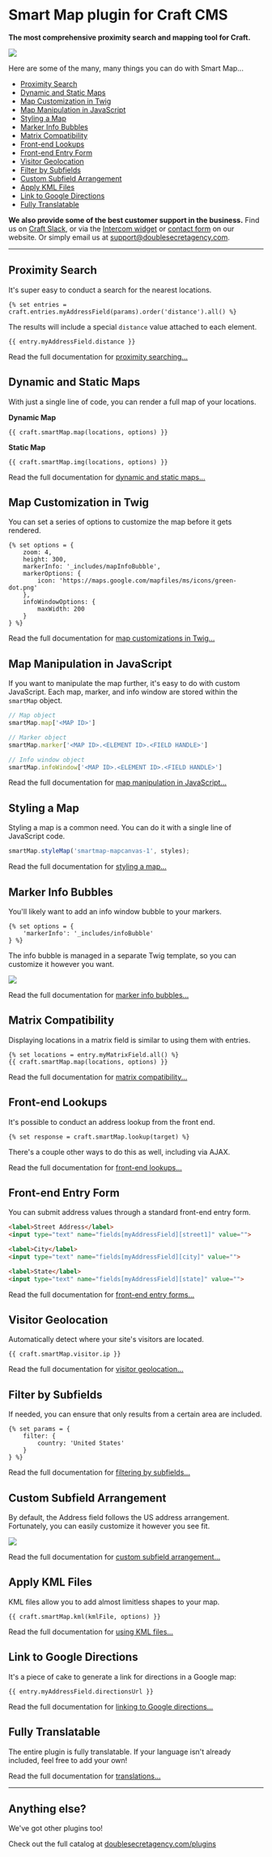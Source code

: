 Smart Map plugin for Craft CMS
======================================

**The most comprehensive proximity search and mapping tool for Craft.**

![](src/resources/img/example-header.png)

Here are some of the many, many things you can do with Smart Map...

 - [Proximity Search](#proximity-search)
 - [Dynamic and Static Maps](#dynamic-and-static-maps)
 - [Map Customization in Twig](#map-customization-in-twig)
 - [Map Manipulation in JavaScript](#map-manipulation-in-javascript)
 - [Styling a Map](#styling-a-map)
 - [Marker Info Bubbles](#marker-info-bubbles)
 - [Matrix Compatibility](#matrix-compatibility)
 - [Front-end Lookups](#front-end-lookups)
 - [Front-end Entry Form](#front-end-entry-form)
 - [Visitor Geolocation](#visitor-geolocation)
 - [Filter by Subfields](#filter-by-subfields)
 - [Custom Subfield Arrangement](#custom-subfield-arrangement)
 - [Apply KML Files](#apply-kml-files)
 - [Link to Google Directions](#link-to-google-directions)
 - [Fully Translatable](#fully-translatable)
 
**We also provide some of the best customer support in the business.** Find us on [Craft Slack](https://craftcms.com/community#slack), or via the [Intercom widget](https://www.doublesecretagency.com/plugins/) or [contact form](https://www.doublesecretagency.com/contact) on our website. Or simply email us at <support@doublesecretagency.com>.

***

## Proximity Search

It's super easy to conduct a search for the nearest locations.

```twig
{% set entries = craft.entries.myAddressField(params).order('distance').all() %}
```

The results will include a special `distance` value attached to each element.
```twig
{{ entry.myAddressField.distance }}
```

Read the full documentation for [proximity searching...](https://www.doublesecretagency.com/plugins/smart-map/docs/sorting-entries-by-closest-locations)


## Dynamic and Static Maps

With just a single line of code, you can render a full map of your locations.

**Dynamic Map**
```twig
{{ craft.smartMap.map(locations, options) }}
```

**Static Map**
```twig
{{ craft.smartMap.img(locations, options) }}
```

Read the full documentation for [dynamic and static maps...](https://www.doublesecretagency.com/plugins/smart-map/docs/render-a-map-in-twig)


## Map Customization in Twig

You can set a series of options to customize the map before it gets rendered.

```twig
{% set options = {
    zoom: 4,
    height: 300,
    markerInfo: '_includes/mapInfoBubble',
    markerOptions: {
        icon: 'https://maps.google.com/mapfiles/ms/icons/green-dot.png'
    },
    infoWindowOptions: {
        maxWidth: 200
    }
} %}
```

Read the full documentation for [map customizations in Twig...](https://www.doublesecretagency.com/plugins/smart-map/docs/customizing-the-map-in-twig)


## Map Manipulation in JavaScript

If you want to manipulate the map further, it's easy to do with custom JavaScript. Each map, marker, and info window are stored within the `smartMap` object.

```javascript
// Map object
smartMap.map['<MAP ID>']

// Marker object
smartMap.marker['<MAP ID>.<ELEMENT ID>.<FIELD HANDLE>']

// Info window object
smartMap.infoWindow['<MAP ID>.<ELEMENT ID>.<FIELD HANDLE>']
```

Read the full documentation for [map manipulation in JavaScript...](https://www.doublesecretagency.com/plugins/smart-map/docs/manipulating-the-map-in-javascript)


## Styling a Map

Styling a map is a common need. You can do it with a single line of JavaScript code.

```javascript
smartMap.styleMap('smartmap-mapcanvas-1', styles);
```

Read the full documentation for [styling a map...](https://www.doublesecretagency.com/plugins/smart-map/docs/styling-a-map)


## Marker Info Bubbles

You'll likely want to add an info window bubble to your markers.

```twig
{% set options = {
    'markerInfo': '_includes/infoBubble'
} %}
```

The info bubble is managed in a separate Twig template, so you can customize it however you want.

![](src/resources/img/example-info-window.png)

Read the full documentation for [marker info bubbles...](https://www.doublesecretagency.com/plugins/smart-map/docs/adding-marker-info-bubbles)


## Matrix Compatibility

Displaying locations in a matrix field is similar to using them with entries.

```twig
{% set locations = entry.myMatrixField.all() %}
{{ craft.smartMap.map(locations, options) }}
```

Read the full documentation for [matrix compatibility...](https://www.doublesecretagency.com/plugins/smart-map/docs/how-to-use-with-a-matrix-field)


## Front-end Lookups

It's possible to conduct an address lookup from the front end.

```twig
{% set response = craft.smartMap.lookup(target) %}
```

There's a couple other ways to do this as well, including via AJAX.

Read the full documentation for [front-end lookups...](https://www.doublesecretagency.com/plugins/smart-map/docs/front-end-address-lookup)


## Front-end Entry Form

You can submit address values through a standard front-end entry form.

```html
<label>Street Address</label>
<input type="text" name="fields[myAddressField][street1]" value="">

<label>City</label>
<input type="text" name="fields[myAddressField][city]" value="">

<label>State</label>
<input type="text" name="fields[myAddressField][state]" value="">
```

Read the full documentation for [front-end entry forms...](https://www.doublesecretagency.com/plugins/smart-map/docs/front-end-entry-form)


## Visitor Geolocation

Automatically detect where your site's visitors are located.

```twig
{{ craft.smartMap.visitor.ip }}
```

Read the full documentation for [visitor geolocation...](https://www.doublesecretagency.com/plugins/smart-map/docs/visitor-geolocation)


## Filter by Subfields

If needed, you can ensure that only results from a certain area are included.

```twig
{% set params = {
    filter: {
        country: 'United States'
    }
} %}
```

Read the full documentation for [filtering by subfields...](https://www.doublesecretagency.com/plugins/smart-map/docs/filtering-entries-by-subfield-value)


## Custom Subfield Arrangement

By default, the Address field follows the US address arrangement. Fortunately, you can easily customize it however you see fit.

![](src/resources/img/example-customize-subfields.gif)

Read the full documentation for [custom subfield arrangement...](https://www.doublesecretagency.com/plugins/smart-map/docs/internationalization-support)


## Apply KML Files

KML files allow you to add almost limitless shapes to your map.

```twig
{{ craft.smartMap.kml(kmlFile, options) }}
```

Read the full documentation for [using KML files...](https://www.doublesecretagency.com/plugins/smart-map/docs/kml-files)


## Link to Google Directions

It's a piece of cake to generate a link for directions in a Google map:

```twig
{{ entry.myAddressField.directionsUrl }}
```

Read the full documentation for [linking to Google directions...](https://www.doublesecretagency.com/plugins/smart-map/docs/linking-to-a-separate-google-map-page)


## Fully Translatable

The entire plugin is fully translatable. If your language isn't already included, feel free to add your own!

Read the full documentation for [translations...](https://www.doublesecretagency.com/plugins/smart-map/docs/internationalization-support)

***

## Anything else?

We've got other plugins too!

Check out the full catalog at [doublesecretagency.com/plugins](https://www.doublesecretagency.com/plugins)
